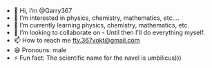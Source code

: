- 👋 Hi, I’m @Garry367
- 👀 I’m interested in physics, chemistry, mathematics, etc....
- 🌱 I’m currently learning physics, chemistry, mathematics, etc.
- 💞️ I’m looking to collaborate on - Until then I'll do everything myself.
- 📫 How to reach me fty.367vokt@gmail.com
- 😄 Pronouns: male
- ⚡ Fun fact: The scientific name for the navel is umbilicus)))


